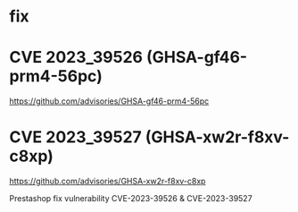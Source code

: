 # fix 
# CVE 2023_39526 (GHSA-gf46-prm4-56pc)
https://github.com/advisories/GHSA-gf46-prm4-56pc
# CVE 2023_39527 (GHSA-xw2r-f8xv-c8xp)
https://github.com/advisories/GHSA-xw2r-f8xv-c8xp

Prestashop fix vulnerability CVE-2023-39526 &amp; CVE-2023-39527
